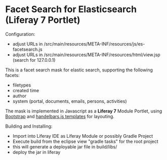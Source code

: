 # Facet Search for Elasticsearch (Liferay 7 Portlet)

Configuration:
* adjust URLs in /src/main/resources/META-INF/resources/js/es-facetsearch.js
* adjust URLs in /src/main/resources/META-INF/resources/html/view.jsp (search for 127.0.0.1)

This is a facet search mask for elastic search, supporting the following facets:
* filetypes
* created time
* author
* system (portal, documents, emails, persons, activities)

The mask is implemented in Javascript as a **Liferay 7** Module Portlet, using [Bootstrap](http://getbootstrap.com/) and [handelbars.js templates](http://handlebarsjs.com/) for layouting.

Building and Installing:

* Import into Liferay IDE as Liferay Module or possibly Gradle Project
* Execute build from the eclipse view "gradle tasks" for the root project
* this will generate a deployable jar file in build/libs/
* deploy the jar in liferay